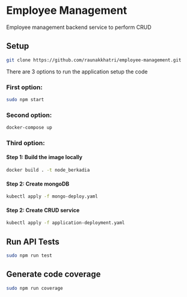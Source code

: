 # Employee Management

Employee management backend service to perform CRUD

## Setup


```bash
git clone https://github.com/raunakkhatri/employee-management.git
```

There are 3 options to run the application setup the code

### First option: 
```bash
sudo npm start
```
### Second option: 
```bash
docker-compose up
```

### Third option: 

#### Step 1: Build the image locally 
```bash
docker build . -t node_berkadia 
```
#### Step 2: Create mongoDB
```bash
kubectl apply -f mongo-deploy.yaml 
```
#### Step 2: Create CRUD service
```bash
kubectl apply -f application-deployment.yaml 
```
## Run API Tests

```bash
sudo npm run test
```

## Generate code coverage
```bash
sudo npm run coverage
```